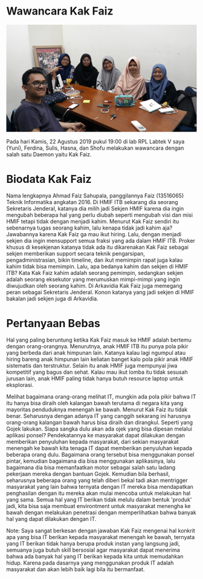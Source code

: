 # Wawancara Kak Faiz

![alt text](./foto-16518147-16518289-16518305-16518310-16518348.jpg)

Pada hari Kamis, 22 Agustus 2019 pukul 19:00 di lab RPL Labtek V saya (Yuni), Ferdina, Sulis, Hasna, dan Shofu melakukan wawancara dengan salah satu Daemon yaitu Kak Faiz.


# Biodata Kak Faiz

Nama lengkapnya Ahmad Faiz Sahupala, panggilannya Faiz (13516065) Teknik Informatika angkatan 2016. Di HMIF ITB sekarang dia seorang Sekretaris Jenderal, katanya dia milih jadi Sekjen HMIF karena dia ingin mengubah beberapa hal yang perlu diubah seperti mengubah visi dan misi HMIF tetapi tidak dengan menjadi kahim. Menurut Kak Faiz sendiri itu sebenarnya tugas seorang kahim, lalu kenapa tidak jadi kahim aja? Jawabannya karena Kak Faiz ga mau ikut hiring. Lalu, dengan menjadi sekjen dia ingin mensupport semua fraksi yang ada dalam HMIF ITB. Proker khusus di kesekjenan katanya tidak ada itu dikarenakan Kak Faiz sebagai sekjen memberikan support secara teknik pengarsipan, pengadministrasian, bikin timeline, dan ikut memimpin rapat juga kalau kahim tidak bisa memimpin. Lalu, apa bedanya kahim dan sekjen di HMIF ITB? Kata Kak Faiz kahim adalah seorang pemimpin, sedangkan sekjen adalah seorang eksekutor yang merumuskan mimpi-mimpi yang ingin diwujudkan oleh seorang kahim. Di Arkavidia Kak Faiz juga memegang peran sebagai Sekretaris Jenderal. Konon katanya yang jadi sekjen di HMIF bakalan jadi sekjen juga di Arkavidia.

# Pertanyaan Bebas

Hal yang paling beruntung ketika Kak Faiz masuk ke HMIF adalah bertemu dengan orang-orangnya. Menurutnya, anak HMIF ITB itu punya pola pikir yang berbeda dari anak himpunan lain. Katanya kalau lagi ngumpul atau hiring bareng anak himpunan lain keliatan banget kalo pola pikir anak HMIF sistematis dan terstruktur. Selain itu anak HMIF juga mempunyai jiwa kompetitif yang bagus dan sehat. Kalau mau ikut lomba itu tidak sesusah jurusan lain, anak HMIF paling tidak hanya butuh resource laptop untuk eksplorasi.

Melihat bagaimana orang-orang melihat IT, mungkin ada pola pikir bahwa IT itu hanya bisa diraih oleh kalangan bawah terutama di negara kita yang mayoritas penduduknya menengah ke bawah. Menurut Kak Faiz itu tidak benar. Seharusnya dengan adanya IT yang canggih sekarang ini harusnya orang-orang kalangan bawah harus bisa diraih dan dirangkul. Seperti yang Gojek lakukan. Siapa sangka dulu akan ada ojek yang bisa dipesan melalui aplikasi ponsel? Pendekatannya ke masyarakat dapat dilakukan dengan memberikan penyuluhan kepada masyarakat, dari sekian masyarakat menengah ke bawah kita tenaga IT dapat memberikan penyuluhan kepada beberapa orang dulu. Bagaimana orang tersebut bisa menggunakan ponsel pintar, kemudian bagaimana dia bisa menggunakan aplikasinya, lalu bagaimana dia bisa memanfaatkan motor sebagai salah satu ladang pekerjaan mereka dengan bantuan Gojek. Kemudian bila berhasil, seharusnya beberapa orang yang telah diberi bekal tadi akan mentrigger masyarakat yang lain bahwa ternyata dengan IT mereka bisa mendapatkan penghasilan dengan itu mereka akan mulai mencoba untuk melakukan hal yang sama. Semua hal yang IT berikan tidak melulu dalam bentuk 'produk' jadi, kita bisa saja membuat environtment untuk masyarakat menengha ke bawah dengan melakukan penetrasi dengan memperlihatkan bahwa banyak hal yang dapat dilakukan dengan IT.

Note: Saya sangat berkesan dengan jawaban Kak Faiz mengenai hal konkrit apa yang bisa IT berikan kepada masyarakat menengah ke bawah, ternyata yang IT berikan tidak hanya berupa produk instan yang langsung jadi, semuanya juga butuh skill bersosial agar masyarakat dapat menerima bahwa ada banyak hal yang IT berikan kepada kita untuk memudahkan hidup. Karena pada dasarnya yang menggunakan produk IT adalah masyarakat dan akan lebih baik lagi bila itu bermanfaat.